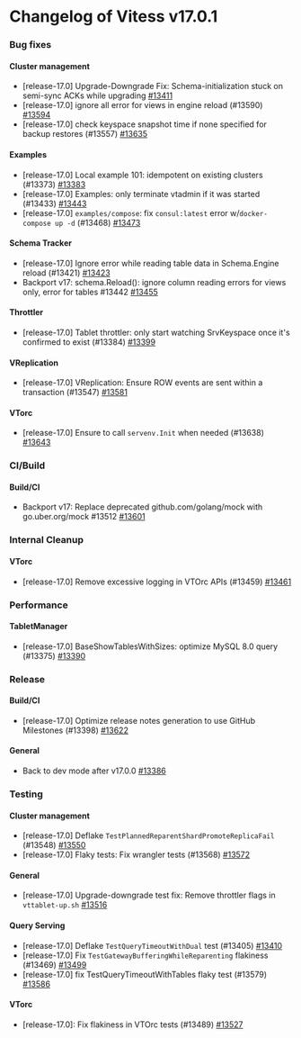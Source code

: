 # Changelog of Vitess v17.0.1

### Bug fixes 
#### Cluster management
 * [release-17.0] Upgrade-Downgrade Fix: Schema-initialization stuck on semi-sync ACKs while upgrading [#13411](https://github.com/vitessio/vitess/pull/13411)
 * [release-17.0] ignore all error for views in engine reload (#13590) [#13594](https://github.com/vitessio/vitess/pull/13594)
 * [release-17.0] check keyspace snapshot time if none specified for backup restores (#13557) [#13635](https://github.com/vitessio/vitess/pull/13635) 
#### Examples
 * [release-17.0] Local example 101: idempotent on existing clusters (#13373) [#13383](https://github.com/vitessio/vitess/pull/13383)
 * [release-17.0] Examples: only terminate vtadmin if it was started (#13433) [#13443](https://github.com/vitessio/vitess/pull/13443)
 * [release-17.0] `examples/compose`: fix `consul:latest` error w/`docker-compose up -d` (#13468) [#13473](https://github.com/vitessio/vitess/pull/13473) 
#### Schema Tracker
 * [release-17.0] Ignore error while reading table data in Schema.Engine reload (#13421) [#13423](https://github.com/vitessio/vitess/pull/13423)
 * Backport v17: schema.Reload(): ignore column reading errors for views only, error for tables #13442 [#13455](https://github.com/vitessio/vitess/pull/13455) 
#### Throttler
 * [release-17.0] Tablet throttler: only start watching SrvKeyspace once it's confirmed to exist (#13384) [#13399](https://github.com/vitessio/vitess/pull/13399) 
#### VReplication
 * [release-17.0] VReplication: Ensure ROW events are sent within a transaction (#13547) [#13581](https://github.com/vitessio/vitess/pull/13581) 
#### VTorc
 * [release-17.0] Ensure to call `servenv.Init` when needed (#13638) [#13643](https://github.com/vitessio/vitess/pull/13643)
### CI/Build 
#### Build/CI
 * Backport v17: Replace deprecated github.com/golang/mock with go.uber.org/mock #13512 [#13601](https://github.com/vitessio/vitess/pull/13601)
### Internal Cleanup 
#### VTorc
 * [release-17.0] Remove excessive logging in VTOrc APIs (#13459) [#13461](https://github.com/vitessio/vitess/pull/13461)
### Performance 
#### TabletManager
 * [release-17.0] BaseShowTablesWithSizes: optimize MySQL 8.0 query (#13375) [#13390](https://github.com/vitessio/vitess/pull/13390)
### Release 
#### Build/CI
 * [release-17.0] Optimize release notes generation to use GitHub Milestones (#13398) [#13622](https://github.com/vitessio/vitess/pull/13622) 
#### General
 * Back to dev mode after v17.0.0 [#13386](https://github.com/vitessio/vitess/pull/13386)
### Testing 
#### Cluster management
 * [release-17.0] Deflake `TestPlannedReparentShardPromoteReplicaFail` (#13548) [#13550](https://github.com/vitessio/vitess/pull/13550)
 * [release-17.0] Flaky tests: Fix wrangler tests (#13568) [#13572](https://github.com/vitessio/vitess/pull/13572) 
#### General
 * [release-17.0] Upgrade-downgrade test fix: Remove throttler flags in `vttablet-up.sh` [#13516](https://github.com/vitessio/vitess/pull/13516) 
#### Query Serving
 * [release-17.0] Deflake `TestQueryTimeoutWithDual` test (#13405) [#13410](https://github.com/vitessio/vitess/pull/13410)
 * [release-17.0] Fix `TestGatewayBufferingWhileReparenting` flakiness (#13469) [#13499](https://github.com/vitessio/vitess/pull/13499)
 * [release-17.0] fix TestQueryTimeoutWithTables flaky test (#13579) [#13586](https://github.com/vitessio/vitess/pull/13586) 
#### VTorc
 * [release-17.0]: Fix flakiness in VTOrc tests (#13489) [#13527](https://github.com/vitessio/vitess/pull/13527)

